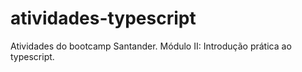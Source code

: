 # atividades-typescript
Atividades do bootcamp Santander. Módulo II: Introdução prática ao typescript.

